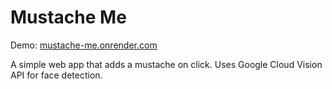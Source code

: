 # Mustache Me

Demo: [mustache-me.onrender.com](https://mustache-me.onrender.com/)

A simple web app that adds a mustache on click. Uses Google Cloud Vision API for face detection.
